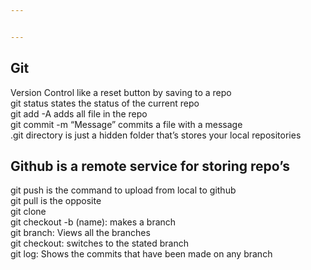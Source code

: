 ```yaml
---


---
```


<h2 id="git">Git</h2>
<p>Version Control like a reset button by saving to a repo<br>
git status states the status of the current repo<br>
git add -A adds all file in the repo<br>
git commit -m “Message” commits a file with a message<br>
.git directory is just a hidden folder that’s stores your local repositories</p>
<h2 id="github-is--a-remote-service-for-storing-repos">Github is  a remote service for storing repo’s</h2>
<p>git push is the command to upload from local to github<br>
git pull is the opposite<br>
git clone <br>
git checkout -b (name): makes a branch<br>
git branch: Views all the branches<br>
git checkout: switches to the stated branch<br>
git log: Shows the commits that have been made on any branch</p>

